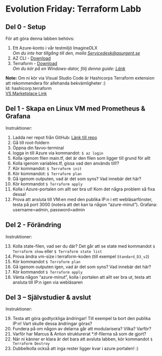# Evolution Friday: Terraform Labb

## Del 0 - Setup
För att göra denna labben behövs:

1. Ett Azure-konto i vår testmiljö ImagineDLX<br>
*Om du inte har tillgång till den, maila <Servicedesk@asurgent.se>*
2. AZ CLI - [Download](https://docs.microsoft.com/en-us/cli/azure/install-azure-cli)
3. Terraform - [Download](https://www.terraform.io/downloads)<br>
*Om du kör på en Windows-dator, följ denna guide: [Länk](https://docs.microsoft.com/en-us/azure/developer/terraform/get-started-windows-bash?tabs=bash)*

**Note:** Om ni kör via Visual Studio Code är Hashicorps Terraform extension att rekommendera för allehanda bekvämligheter :)<br>
Id: hashicorp.terraform<br>
[VS Marketplace Link](https://marketplace.visualstudio.com/items?itemName=HashiCorp.terraform)

## Del 1 - Skapa en Linux VM med Prometheus & Grafana
Instruktioner:

1. Ladda ner repot från GitHub: [Länk till repo](https://github.com/marren-asg/EvoDemo)
2. Gå till root-foldern
3. Öppna din favvo-terminal
4. logga in till Azure via kommandot:
	`$ az login`
5. Kolla igenom filen main.tf, det är den filen som ligger till grund för allt
6. Kolla igenom variables.tf, gissa vad den används till!? 
7. Kör kommandot:
	`$ Terraform init`
8. Kör kommandot:
	`$ Terraform plan`
9. Gå igenom outputen, vad är det som syns? Vad innebär det här?
10. Kör kommandot
	`$ Terraform apply`
11. Kolla i Azure-portalen om allt ser bra ut! Kom det några problem så fixa dessa!
12. Prova att ansluta till VM:en med den publika IP:n i ett webläsarfönster, testa på port 3000 (notera att det kan ta någon “azure-minut”). Grafana: username=admin, password=admin

## Del 2 - Förändring
Instruktioner:

13. Kolla state-filen, vad ser du där? Det går att se state med kommandot
	`$ Terraform show`
	eller
	`$ Terraform state list`
14. Prova ändra vm-size i terraform-koden (till exempel `Standard_D3_v2`)
15. Kör kommandot
	`$ Terraform plan`
16. Gå igenom outputen igen, vad är det som syns? Vad innebär det här?
17. Kör kommandot
	`$ Terraform apply`
18. Vänta någon “azure-minut”, kolla i portalen att allt ser bra ut, testa att ansluta till IP:n igen via webläsaren

## Del 3 – Självstudier & avslut
Instruktioner:

19. Testa att göra godtyckliga ändringar! Till exempel ta bort den publika IP:n! Vart skulle dessa ändringar göras?
20. Fundera på om någon av delarna går att modularisera? Vilka? Varför?
21. Varför har Marcus & Anton strukturerat *.tf-filerna så som de gjort?
22. När ni känner er klara är det bara att avsluta labben, kör kommandot
	`$ Terraform Destroy`
23. Dubbelkolla också att inga rester ligger kvar i azure portalen! :)
